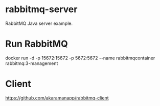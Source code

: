 # rabbitmq-server

RabbitMQ Java server example.

# Run RabbitMQ
docker run -d -p 15672:15672 -p 5672:5672 --name rabbitmqcontainer rabbitmq:3-management

# Client
https://github.com/akaramanapp/rabbitmq-client
